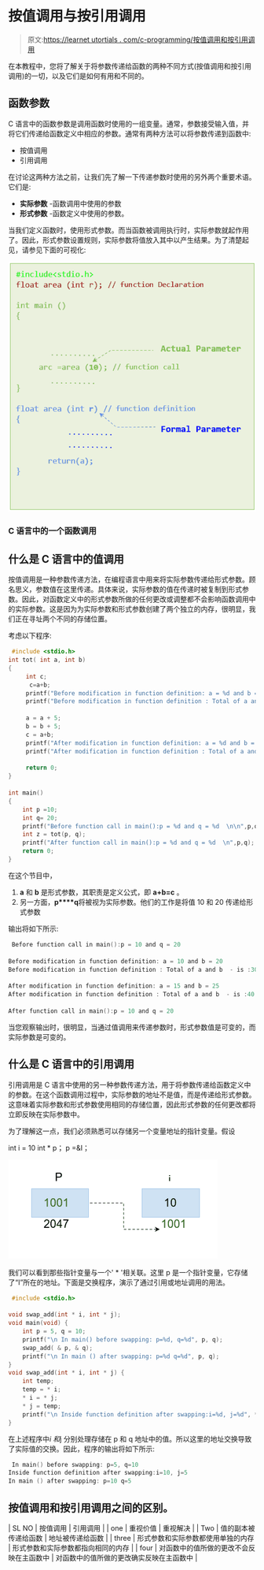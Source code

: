 # 按值调用与按引用调用

> 原文:[https://learnet utortials . com/c-programming/按值调用和按引用调用](https://learnetutorials.com/c-programming/call-by-value-and-call-by-reference)

在本教程中，您将了解关于将参数传递给函数的两种不同方式(按值调用和按引用调用)的一切，以及它们是如何有用和不同的。

## 函数参数

C 语言中的函数参数是调用函数时使用的一组变量。通常，参数接受输入值，并将它们传递给函数定义中相应的参数。通常有两种方法可以将参数传递到函数中:

*   按值调用
*   引用调用

在讨论这两种方法之前，让我们先了解一下传递参数时使用的另外两个重要术语。它们是:

*   **实际参数** -函数调用中使用的参数
*   **形式参数** -函数定义中使用的参数。

当我们定义函数时，使用形式参数。而当函数被调用执行时，实际参数就起作用了。因此，形式参数设置规则，实际参数将值放入其中以产生结果。为了清楚起见，请参见下面的可视化:

![Function call in C](img/06fc7e0b8e0a4b9b7e91dd65fc0e421e.png)

### C 语言中的一个函数调用

## 什么是 C 语言中的值调用

按值调用是一种参数传递方法，在编程语言中用来将实际参数传递给形式参数。顾名思义，参数值在这里传递。具体来说，实际参数的值在传递时被复制到形式参数。因此，对函数定义中的形式参数所做的任何更改或调整都不会影响函数调用中的实际参数。这是因为为实际参数和形式参数创建了两个独立的内存，很明显，我们正在寻址两个不同的存储位置。

考虑以下程序:

```c
 #include <stdio.h>
int tot( int a, int b)
{
     int c;
      c=a+b;
     printf("Before modification in function definition: a = %d and b = %d  \n",a,b);
     printf("Before modification in function definition : Total of a and b  - is :%d\n\n",c);

     a = a + 5;
     b = b + 5;
     c = a+b;
     printf("After modification in function definition: a = %d and b = %d  \n",a,b);
     printf("After modification in function definition : Total of a and b  - is :%d\n\n",c);

     return 0;
}

int main()
{
    int p =10;
    int q= 20;
    printf("Before function call in main():p = %d and q = %d  \n\n",p,q);
    int z = tot(p, q);
    printf("After function call in main():p = %d and q = %d  \n",p,q);
    return 0;
}

```

在这个节目中，

1.  **a** 和 **b** 是形式参数，其职责是定义公式，即 **a+b=c** 。
2.  另一方面，**p****q**将被视为实际参数。他们的工作是将值 10 和 20 传递给形式参数

输出将如下所示:

```c
 Before function call in main():p = 10 and q = 20

Before modification in function definition: a = 10 and b = 20
Before modification in function definition : Total of a and b  - is :30

After modification in function definition: a = 15 and b = 25
After modification in function definition : Total of a and b  - is :40

After function call in main():p = 10 and q = 20 
```

当您观察输出时，很明显，当通过值调用来传递参数时，形式参数值是可变的，而实际参数是可变的。

## 什么是 C 语言中的引用调用

引用调用是 C 语言中使用的另一种参数传递方法，用于将参数传递给函数定义中的参数。在这个函数调用过程中，实际参数的地址不是值，而是传递给形式参数。这意味着实际参数和形式参数使用相同的存储位置，因此形式参数的任何更改都将立即反映在实际参数中。

为了理解这一点，我们必须熟悉可以存储另一个变量地址的指针变量。假设

int i = 10
int * p；
p =&I；

![Call by Reference](img/56db6d25df7bb4f93de9a4cb39d37e8d.png)

我们可以看到那些指针变量与一个' * '相关联。这里 p 是一个指针变量，它存储了“I”所在的地址。下面是交换程序，演示了通过引用或地址调用的用法。

```c
 #include <stdio.h>

void swap_add(int * i, int * j);
void main(void) {
    int p = 5, q = 10;
    printf("\n In main() before swapping: p=%d, q=%d", p, q);
    swap_add( & p, & q);
    printf("\n In main () after swapping: p=%d q=%d", p, q);
}
void swap_add(int * i, int * j) {
    int temp;
    temp = * i;
    * i = * j;
    * j = temp;
    printf("\n Inside function definition after swapping:i=%d, j=%d", * i, * j);
} 

```

在上述程序中*i 和*j 分别处理存储在 p 和 q 地址中的值。所以这里的地址交换导致了实际值的交换。因此，程序的输出将如下所示:

```c
 In main() before swapping: p=5, q=10
Inside function definition after swapping:i=10, j=5
In main () after swapping: p=10 q=5 
```

## 按值调用和按引用调用之间的区别。

| SL NO | 按值调用 | 引用调用 |
| one | 重视价值 | 重视解决 |
| Two | 值的副本被传递给函数 | 地址被传递给函数 |
| three | 形式参数和实际参数都使用单独的内存 | 形式参数和实际参数都指向相同的内存 |
| four | 对函数中的值所做的更改不会反映在主函数中 | 对函数中的值所做的更改确实反映在主函数中 |